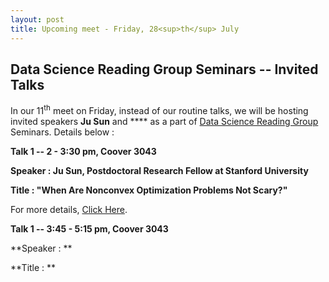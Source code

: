 ```yaml
---
layout: post
title: Upcoming meet - Friday, 28<sup>th</sup> July
---
```

## Data Science Reading Group Seminars -- Invited Talks

In our 11<sup>th</sup> meet on Friday, instead of our routine talks, we will be hosting invited speakers **Ju Sun** and **** as a part of [Data Science Reading Group](https://isudsrg.wordpress.com/) Seminars. Details below :

**Talk 1 -- 2 - 3:30 pm, Coover 3043**

**Speaker : Ju Sun, Postdoctoral Research Fellow at Stanford University**

**Title : "When Are Nonconvex Optimization Problems Not Scary?"**


For more details, [Click Here](https://www.ece.iastate.edu/seminars-and-events/data-science-reading-group-seminar-ju-sun/).

**Talk 1 -- 3:45 - 5:15 pm, Coover 3043**

**Speaker : **

**Title : **

